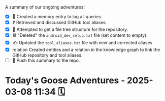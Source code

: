 A summary of our ongoing adventures!
*   [x] 📝 Created a memory entry to log all queries.
*   [x] ❓ Retrieved and discussed GitHub tool aliases.
*   [x] 🌳 Attempted to get a file tree structure for the repository.
*   [x] 🗑️ "Deleted" the `android_dev_setup.txt` file (set content to empty).
*   [x] ✍️ Updated the `tool_aliases.txt` file with new and corrected aliases.
*   [x]  relation Created entities and a relation in the knowledge graph to link the GitHub repository and tool aliases.
*   [ ] 🚀 Push this summary to the repo.
# Today's Goose Adventures - 2025-03-08 11:34 🗓️